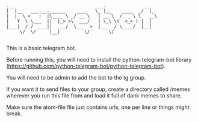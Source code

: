 ```
.__                              ___.              __   
|  |__   ___.__.______    ____   \_ |__    ____  _/  |_ 
|  |  \ <   |  |\____ \ _/ __ \   | __ \  /  _ \ \   __\
|   Y  \ \___  ||  |_> >\  ___/   | \_\ \(  <_> ) |  |  
|___|  / / ____||   __/  \___  >  |___  / \____/  |__|  
     \/  \/     |__|         \/       \/                
                                                                                                
```

This is a basic telegram bot.

Before running this, you will need to install the python-telegram-bot library (https://github.com/python-telegram-bot/python-telegram-bot).

You will need to be admin to add the bot to the tg group.

If you want it to send files to your group, create a directory called /memes wherever you run this file from and load it full of dank memes to share.

Make sure the atom-file file just contains urls, one per line or things might break.
